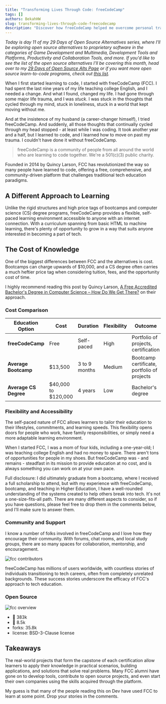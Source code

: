 ```yaml
---
title: "Transforming Lives Through Code: freeCodeCamp"
tags: []
authors: BekahHW
slug: transforming-lives-through-code-freecodecamp
description: "Discover how freeCodeCamp helped me overcome personal trauma and become a software developer, providing a flexible, supportive, and cost-effective alternative to traditional tech education."
---
```


*Today is day 11 of my 29 Days of Open Source Alternatives series, where I'll be exploring open source alternatives to proprietary software in the categories of Game Development and Multimedia, Development Tools and Platforms, Productivity and Collaboration Tools, and more. If you'd like to see the list of the open source alternatives I'll be covering this month, head over to my [29 Days of Open Source Alts Page](https://oss.fyi/oss-alts) or if you want more open source learn-to-code programs, check out [this list](https://oss.fyi/learn-to-code).* 

When I first started learning to code, I started with freeCodeCamp (FCC). I had spent the last nine years of my life teaching college English, and I needed a change. And what I found, changed my life. I had gone through some major life trauma, and I was *stuck*. I was stuck in the thoughts that cycled through my mind, stuck in loneliness, stuck in a world that kept moving without me. 

And at the insistence of my husband (a career-changer himself), I tried freeCodeCamp. And suddenly, all those thoughts that continually cycled through my head stopped - at least while I was coding. It took another year and a half, but I learned to code, and I learned how to move on past my trauma. I couldn't have done it without freeCodeCamp. 

> freeCodeCamp is a community of people from all around the world who are learning to code together. We're a 501(c)(3) public charity.

Founded in 2014 by Quincy Larson, FCC has revolutionized the way so many people have learned to code, offering a free, comprehensive, and community-driven platform that challenges traditional tech education paradigms.

## A Different Approach to Learning

Unlike the rigid structures and high price tags of bootcamps and computer science (CS) degree programs, freeCodeCamp provides a flexible, self-paced learning environment accessible to anyone with an internet connection. With a curriculum spanning from basic HTML to machine learning, there's plenty of opportunity to grow in a way that suits anyone interested in becoming a part of tech. 

## The Cost of Knowledge

One of the biggest differences between FCC and the alternatives is cost. Bootcamps can charge upwards of $10,000, and a CS degree often carries a much heftier price tag when considering tuition, fees, and the opportunity cost of time. 

I highly recommend reading this post by Quincy Larson, [A Free Accredited Bachelor's Degree in Computer Science – How Do We Get There?](https://www.freecodecamp.org/news/free-accredited-bachelors-degrees-in-computer-science-how-do-we-get-there/) on their approach.

### Cost Comparison

| Education Option      | Cost               | Duration            | Flexibility         | Outcome                                       |
|-----------------------|--------------------|---------------------|---------------------|-----------------------------------------------|
| **freeCodeCamp**      | Free               | Self-paced          | High                | Portfolio of projects, certification          |
| **Average Bootcamp**  | $13,500            | 3 to 9 months       | Medium              | Bootcamp certificate, portfolio of projects   |
| **Average CS Degree** | $40,000 to $120,000| 4 years             | Low                 | Bachelor's degree                             |


### Flexibility and Accessibility

The self-paced nature of FCC allows learners to tailor their education to their lifestyles, commitments, and learning speeds. This flexibility opens doors for people who work, have family responsibilities, or simply need a more adaptable learning environment.

When I started FCC, I was a mom of four kids, including a one-year-old; I was teaching college English and had no money to spare. There aren't tons of opportunities for people in my shoes. But freeCodeCamp was - and remains - steadfast in its mission to provide education at no cost, and is always something you can work on at your own pace.

Full disclosure: I did ultimately graduate from a bootcamp, where I received a full scholarship to attend, but with my experience with freeCodeCamp, bootcamp, and teaching in Higher Education, I have a well-rounded understanding of the systems created to help others break into tech. It's not a one-size-fits-all path. There are many different aspects to consider, so if you have questions, please feel free to drop them in the comments below, and I'll make sure to answer them. 

### Community and Support

I know a number of folks involved in freeCodeCamp and I love how they encourage their community. With forums, chat rooms, and local study groups, there are so many spaces for collaboration, mentorship, and encouragement. 

![fcc contributors](https://dev-to-uploads.s3.amazonaws.com/uploads/articles/07y3bvss6lrqrta112ug.png)

freeCodeCamp has millions of users worldwide, with countless stories of individuals transitioning to tech careers, often from completely unrelated backgrounds. These success stories underscore the efficacy of FCC's approach to tech education.


### Open Source

![fcc overview](https://dev-to-uploads.s3.amazonaws.com/uploads/articles/c43m0ng7ulfmz47vv4tt.png)

- :stars: 383k
- :eyes: 8.5k
- forks: 35.8k
- license: BSD-3-Clause license

## Takeaways

The real-world projects that form the capstone of each certification allow learners to apply their knowledge in practical scenarios, building applications, and solutions that solve real problems. Many FCC alumni have gone on to develop tools, contribute to open source projects, and even start their own companies using the skills acquired through the platform.

My guess is that many of the people reading this on Dev have used FCC to learn at some point. Drop your stories in the comments.
